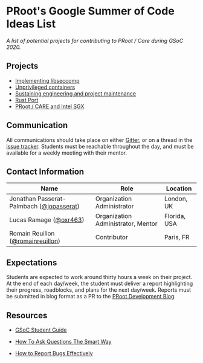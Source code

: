 # PRoot's Google Summer of Code Ideas List

_A list of potential projects for contributing to PRoot / Care during GSoC 2020._

## Projects

- [Implementing libseccomp](https://proot-me.github.io/gsoc/seccomp)
- [Unprivileged containers](https://proot-me.github.io/gsoc/rootless)
- [Sustaining engineering and project maintenance](https://proot-me.github.io/gsoc/bugs)
- [Rust Port](https://proot-me.github.io/gsoc/rust)
- [PRoot / CARE and Intel SGX](https://proot-me.github.io/gsoc/sgx)

## Communication

All communications should take place on either [Gitter](https://gitter.im/proot-me/gsoc), or on a thread in the [issue tracker](https://github.com/proot-me/gsoc/issues). Students must be reachable throughout the day, and must be available for a weekly meeting with their mentor.

## Contact Information

| Name                                                                                 | Role       | Location     |
| ------------------------------------------------------------------------------------ | ---------- | ------------ |
| Jonathan Passerat-Palmbach ([@jopasserat](https://github.com/jopasserat)) | Organization Administrator | London, UK |
| Lucas Ramage ([@oxr463](https://github.com/oxr463)) | Organization Administrator, Mentor | Florida, USA |
| Romain Reuillon ([@romainreuillon](https://github.com/romainreuillon)) | Contributor | Paris, FR |

## Expectations

Students are expected to work around thirty hours a week on their project. At the end of each day/week, the student must deliver a report highlighting their progress, roadblocks, and plans for the next day/week. Reports must be submitted in blog format as a PR to the [PRoot Development Blog](https://github.com/proot-me/blog).

## Resources

- [GSoC Student Guide](https://google.github.io/gsocguides/student)

- [How To Ask Questions The Smart Way](http://catb.org/~esr/faqs/smart-questions.html)

- [How to Report Bugs Effectively](https://www.chiark.greenend.org.uk/~sgtatham/bugs.html)
